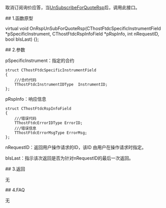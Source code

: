 <p>取消订阅询价应答，当<a href="../../CTHOSTFTDCMDAPI/UNSUBSCRIBEFORQUOTERSP/">UnSubscribeForQuoteRsp</a>后，调用此接口。</p>
<span class="anchor" id="d3098ca3-0312-48ec-8f7b-1165d772edf8"></span>
## 1.函数原型
<p>virtual void OnRspUnSubForQuoteRsp(CThostFtdcSpecificInstrumentField *pSpecificInstrument, CThostFtdcRspInfoField *pRspInfo, int nRequestID, bool bIsLast) {};</p>
<span class="anchor" id="a3724d3a-0369-4f7d-968b-930f788af801"></span>
## 2.参数
<p>pSpecificInstrument：指定的合约</p>
<pre><code>struct CThostFtdcSpecificInstrumentField
{
    ///合约代码
    TThostFtdcInstrumentIDType  InstrumentID;
};
</code></pre>
<p>pRspInfo：响应信息</p>
<pre><code>struct CThostFtdcRspInfoField
{
    ///错误代码
    TThostFtdcErrorIDType ErrorID;
    ///错误信息
    TThostFtdcErrorMsgType ErrorMsg;
};
</code></pre>
<p>nRequestID：返回用户操作请求的ID，该ID 由用户在操作请求时指定。</p>
<p>bIsLast：指示该次返回是否为针对nRequestID的最后一次返回。</p>
<span class="anchor" id="08e287c9-f83b-4d49-85dc-488f7090bc46"></span>
## 3.返回
<p>无</p>
<span class="anchor" id="39d4ae44-f135-4ded-9a87-203e3b727c53"></span>
## 4.FAQ
<p>无</p>
